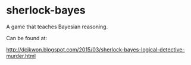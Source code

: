 # sherlock-bayes

A game that teaches Bayesian reasoning.

Can be found at:

http://dcjkwon.blogspot.com/2015/03/sherlock-bayes-logical-detective-murder.html
